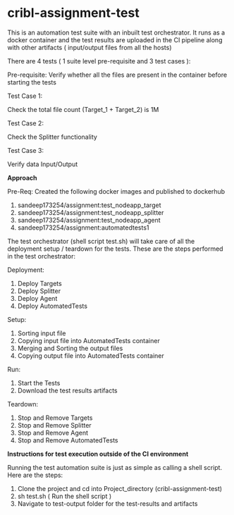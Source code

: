 # cribl-assignment-test

This is an automation test suite with an inbuilt test orchestrator. It runs as a docker container and the test results are uploaded in the CI pipeline along with other artifacts ( input/output files from all the hosts)

There are 4 tests ( 1 suite level pre-requisite and 3 test cases ):

Pre-requisite:
Verify whether all the files are present in the container before starting the tests

Test Case 1:

Check the total file count (Target_1 + Target_2) is 1M

Test Case 2:

Check the Splitter functionality

Test Case 3:

Verify data Input/Output
 

**Approach**

Pre-Req: 
Created the following docker images and published to dockerhub

1. sandeep173254/assignment:test_nodeapp_target
2. sandeep173254/assignment:test_nodeapp_splitter
3. sandeep173254/assignment:test_nodeapp_agent
4. sandeep173254/assignment:automatedtests1


The test orchestrator (shell script test.sh) will take care of all the deployment setup / teardown for the tests.
These are the steps performed in the test orchestrator:

Deployment:

1. Deploy Targets
2. Deploy Splitter
3. Deploy Agent
4. Deploy AutomatedTests

Setup:

1. Sorting input file
2. Copying input file into AutomatedTests container
3. Merging and Sorting the output files
4. Copying output file into AutomatedTests container

Run:

1. Start the Tests
2. Download the test results artifacts

Teardown:

1. Stop and Remove Targets
2. Stop and Remove Splitter
3. Stop and Remove Agent
4. Stop and Remove AutomatedTests


**Instructions for test execution outside of the CI environment**

Running the test automation suite is just as simple as calling a shell script. Here are the steps:

1. Clone the project and cd into Project_directory (cribl-assignment-test)
2. sh test.sh ( Run the shell script )
3. Navigate to test-output folder for the test-results and artifacts
